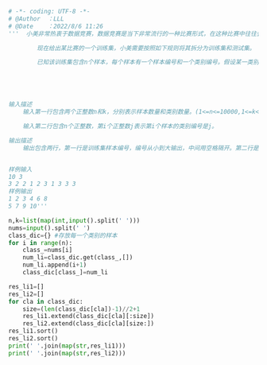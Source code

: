 
<BlogInfo title="147.小美的数据拆分" author="白日梦想猿" pv=0 read_times=0 pre_cost_time=0分55秒 category="leetcode" tag_list="['leetcode']" create_time="2022.08.06 11:26:29" update_time="2022.08.06 11:43:53" />

```python
# -*- coding: UTF-8 -*-                            
# @Author  ：LLL                         
# @Date    ：2022/8/6 11:26  
'''  小美非常热衷于数据竞赛，数据竞赛是当下非常流行的一种比赛形式，在这种比赛中往往会给出一个训练集和一个测试集，由于测试集是没有标注的，因此大家为了线下评测模型的性能，通常会将训练集拆分成两个部分，即自建的训练集和测试集。

        现在给出某比赛的一个训练集，小美需要按照如下规则将其拆分为训练集和测试集。

        已知该训练集包含n个样本，每个样本有一个样本编号和一个类别编号。假设某一类别的样本共有m个，则将编号最小的m/2(向上取整)个样本作为训练集，将其他样本作为测试集。





输入描述
    输入第一行包含两个正整数n和k，分别表示样本数量和类别数量。(1<=n<=10000,1<=k<=100)

    输入第二行包含n个正整数，第i个正整数j表示第i个样本的类别编号是j。

输出描述
    输出包含两行，第一行是训练集样本编号，编号从小到大输出，中间用空格隔开。第二行是测试集的样本编号，编号从小到大输出，中间用空格隔开。


样例输入
10 3
3 2 2 1 2 3 1 3 3 3
样例输出
1 2 3 4 6 8
5 7 9 10'''

n,k=list(map(int,input().split(' ')))
nums=input().split(' ')
class_dic={} #存放每一个类别的样本
for i in range(n):
    class_=nums[i]
    num_li=class_dic.get(class_,[])
    num_li.append(i+1)
    class_dic[class_]=num_li

res_li1=[]
res_li2=[]
for cla in class_dic:
    size=(len(class_dic[cla])-1)//2+1
    res_li1.extend(class_dic[cla][:size])
    res_li2.extend(class_dic[cla][size:])
res_li1.sort()
res_li2.sort()
print(' '.join(map(str,res_li1)))
print(' '.join(map(str,res_li2)))






```
